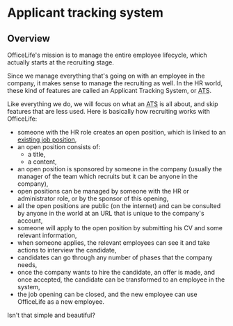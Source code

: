 # Applicant tracking system

## Overview

OfficeLife's mission is to manage the entire employee lifecycle, which actually starts at the recruiting stage.

Since we manage everything that's going on with an employee in the company, it makes sense to manage the recruiting as well. In the HR world, these kind of features are called an Applicant Tracking System, or <acronym title="Applicant Tracking System">ATS</acronym>.

Like everything we do, we will focus on what an <acronym title="Applicant Tracking System">ATS</acronym> is all about, and skip features that are less used. Here is basically how recruiting works with OfficeLife:

* someone with the HR role creates an open position, which is linked to an [existing job position](/documentation/manage/employee-management.html#employee-positions),
* an open position consists of:
  * a title,
  * a content,
* an open position is sponsored by someone in the company (usually the manager of the team which recruits but it can be anyone in the company),
* open positions can be managed by someone with the HR or administrator role, or by the sponsor of this opening,
* all the open positions are public (on the internet) and can be consulted by anyone in the world at an URL that is unique to the company's account,
* someone will apply to the open position by submitting his CV and some relevant information,
* when someone applies, the relevant employees can see it and take actions to interview the candidate,
* candidates can go through any number of phases that the company needs,
* once the company wants to hire the candidate, an offer is made, and once accepted, the candidate can be transformed to an employee in the system,
* the job opening can be closed, and the new employee can use OfficeLife as a new employee.

Isn't that simple and beautiful?
